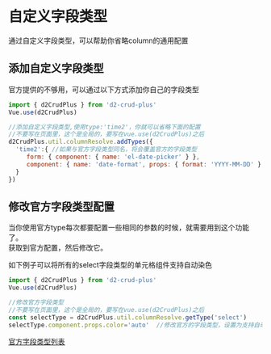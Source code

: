 
# 自定义字段类型
通过自定义字段类型，可以帮助你省略column的通用配置

## 添加自定义字段类型
官方提供的不够用，可以通过以下方式添加你自己的字段类型

```javascript
import { d2CrudPlus } from 'd2-crud-plus'
Vue.use(d2CrudPlus)

//添加自定义字段类型,使用type:'time2'，你就可以省略下面的配置
//不要写在页面里，这个是全局的，要写在vue.use(d2CrudPlus)之后
d2CrudPlus.util.columnResolve.addTypes({
  'time2':{ //如果与官方字段类型同名，将会覆盖官方的字段类型
     form: { component: { name: 'el-date-picker' } },
     component: { name: 'date-format', props: { format: 'YYYY-MM-DD' } }
  }
})
```

## 修改官方字段类型配置
当你使用官方type每次都要配置一些相同的参数的时候，就需要用到这个功能了。   
获取到官方配置，然后修改它。

如下例子可以将所有的select字段类型的单元格组件支持自动染色
```js
import { d2CrudPlus } from 'd2-crud-plus'
Vue.use(d2CrudPlus)

//修改官方字段类型
//不要写在页面里，这个是全局的，要写在vue.use(d2CrudPlus)之后
const selectType = d2CrudPlus.util.columnResolve.getType('select')
selectType.component.props.color='auto'  //修改官方的字段类型，设置为支持自动染色
```

[官方字段类型列表](./types.md)
